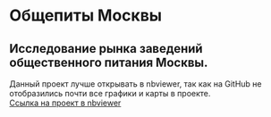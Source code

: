 # Общепиты Москвы
## Исследование рынка заведений общественного питания Москвы.
Данный проект лучше открывать в nbviewer, так как на GitHub не отобразились почти все графики и карты в проекте.  
[Ссылка на проект в nbviewer](https://nbviewer.org/github/qusoq/educational_projects/blob/dfcfc2573e4d52fb8844614d6ce163ae18f11bca/msk_obshepit/msk_obshepit.ipynb)
